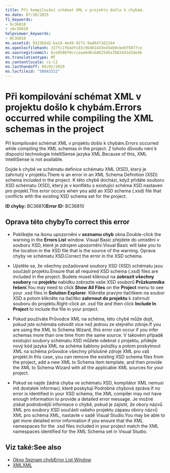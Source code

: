 ```yaml
---
title: Při kompilování schémat XML v projektu došlo k chybám.
ms.date: 07/20/2015
f1_keywords:
- bc36810
- vbc36810
helpviewer_keywords:
- BC36810
ms.assetid: 9323b5d2-ba14-4e49-91f1-9ad647162144
ms.openlocfilehash: 337fc1fb4dfc83c9b4814d3e45eb0cbe0758f7ce
ms.sourcegitcommit: bce0586f0cccaae6d6cbd625d5a7b824d1d3de4b
ms.translationtype: MT
ms.contentlocale: cs-CZ
ms.lasthandoff: 04/02/2019
ms.locfileid: "58842522"
---
```

# <a name="errors-occurred-while-compiling-the-xml-schemas-in-the-project"></a><span data-ttu-id="7e614-102">Při kompilování schémat XML v projektu došlo k chybám.</span><span class="sxs-lookup"><span data-stu-id="7e614-102">Errors occurred while compiling the XML schemas in the project</span></span>
<span data-ttu-id="7e614-103">Při kompilování schémat XML v projektu došlo k chybám.</span><span class="sxs-lookup"><span data-stu-id="7e614-103">Errors occurred while compiling the XML schemas in the project.</span></span> <span data-ttu-id="7e614-104">Z tohoto důvodu není k dispozici technologie IntelliSense jazyka XML.</span><span class="sxs-lookup"><span data-stu-id="7e614-104">Because of this, XML IntelliSense is not available.</span></span>  
  
 <span data-ttu-id="7e614-105">Dojde k chybě ve schématu definice schématu XML (XSD), který je zahrnutý v projektu.</span><span class="sxs-lookup"><span data-stu-id="7e614-105">There is an error in an XML Schema Definition (XSD) schema included in the project.</span></span> <span data-ttu-id="7e614-106">K této chybě dochází, když přidáte souboru XSD schématu (XSD), který je v konfliktu s existující schéma XSD nastaven pro projekt.</span><span class="sxs-lookup"><span data-stu-id="7e614-106">This error occurs when you add an XSD schema (.xsd) file that conflicts with the existing XSD schema set for the project.</span></span>  
  
 <span data-ttu-id="7e614-107">**ID chyby:** BC36810</span><span class="sxs-lookup"><span data-stu-id="7e614-107">**Error ID:** BC36810</span></span>  
  
## <a name="to-correct-this-error"></a><span data-ttu-id="7e614-108">Oprava této chyby</span><span class="sxs-lookup"><span data-stu-id="7e614-108">To correct this error</span></span>  
  
-   <span data-ttu-id="7e614-109">Poklikejte na ikonu upozornění v **seznamu chyb** okna.</span><span class="sxs-lookup"><span data-stu-id="7e614-109">Double-click the warning in the **Errors List** window.</span></span> <span data-ttu-id="7e614-110">Visual Basic přejdete do umístění v souboru XSD, které je zdrojem upozornění.</span><span class="sxs-lookup"><span data-stu-id="7e614-110">Visual Basic will take you to the location in the XSD file that is the source of the warning.</span></span> <span data-ttu-id="7e614-111">Oprava chyby ve schématu XSD.</span><span class="sxs-lookup"><span data-stu-id="7e614-111">Correct the error in the XSD schema.</span></span>  
  
-   <span data-ttu-id="7e614-112">Ujistěte se, že všechny požadované soubory XSD (XSD) schématu jsou součástí projektu.</span><span class="sxs-lookup"><span data-stu-id="7e614-112">Ensure that all required XSD schema (.xsd) files are included in the project.</span></span> <span data-ttu-id="7e614-113">Budete muset kliknout na **zobrazit všechny soubory** na **projektu** nabídku zobrazte vaše XSD souborů **Průzkumníka řešení**.</span><span class="sxs-lookup"><span data-stu-id="7e614-113">You may need to click **Show All Files** on the **Project** menu to see your .xsd files in **Solution Explorer**.</span></span> <span data-ttu-id="7e614-114">Klikněte pravým tlačítkem na soubor XSD a potom klikněte na tlačítko **zahrnout do projektu** k zahrnutí souboru do projektu.</span><span class="sxs-lookup"><span data-stu-id="7e614-114">Right-click an .xsd file and then click **Include In Project** to include the file in your project.</span></span>  
  
-   <span data-ttu-id="7e614-115">Pokud používáte Průvodce XML na schéma, této chybě může dojít, pokud jste schémata odvodit více než jednou ze stejného zdroje.</span><span class="sxs-lookup"><span data-stu-id="7e614-115">If you are using the XML to Schema Wizard, this error can occur if you infer schemas more than one time from the same source.</span></span> <span data-ttu-id="7e614-116">V takovém případě existující soubory schématu XSD můžete odebrat z projektu, přidejte nový kód jazyka XML na schéma šablony položky a potom poskytnout XML na schéma průvodce všechny příslušné zdroje XML pro váš projekt.</span><span class="sxs-lookup"><span data-stu-id="7e614-116">In this case, you can remove the existing XSD schema files from the project, add a new XML to Schema item template, and then provide the XML to Schema Wizard with all the applicable XML sources for your project.</span></span>  
  
-   <span data-ttu-id="7e614-117">Pokud se najde žádná chyba ve schématu XSD, kompilátor XML nemusí mít dostatek informací, které poskytují Podrobná chybová zpráva.</span><span class="sxs-lookup"><span data-stu-id="7e614-117">If no error is identified in your XSD schema, the XML compiler may not have enough information to provide a detailed error message.</span></span> <span data-ttu-id="7e614-118">Je možné získat podrobnější informace o chybě, pokud je zajistit, že obory názvů XML pro soubory XSD součástí vašeho projektu zápasu obory názvů XML pro schéma XML, nastavte v sadě Visual Studio.</span><span class="sxs-lookup"><span data-stu-id="7e614-118">You may be able to get more detailed error information if you ensure that the XML namespaces for the .xsd files included in your project match the XML namespaces identified for the XML Schema set in Visual Studio.</span></span>  
  
## <a name="see-also"></a><span data-ttu-id="7e614-119">Viz také:</span><span class="sxs-lookup"><span data-stu-id="7e614-119">See also</span></span>

- [<span data-ttu-id="7e614-120">Okno Seznam chyb</span><span class="sxs-lookup"><span data-stu-id="7e614-120">Error List Window</span></span>](/visualstudio/ide/reference/error-list-window)
- [<span data-ttu-id="7e614-121">XML</span><span class="sxs-lookup"><span data-stu-id="7e614-121">XML</span></span>](../../../visual-basic/programming-guide/language-features/xml/index.md)
